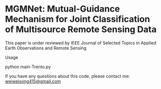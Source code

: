 # MGMNet: Mutual-Guidance Mechanism for Joint Classification of Multisource Remote Sensing Data
This paper is under reviewed by IEEE Journal of Selected Topics in Applied Earth Observations and Remote Sensing

Usage

python main-Trento.py

If you have any questions about this code, please contact me: weiweisong415@gmail.com
